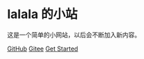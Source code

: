 # lalala 的小站

这是一个简单的小网站，以后会不断加入新内容。

[GitHub](https://github.com/lalala-233)
[Gitee](https://gitee.com/lalala-233)
[Get Started](#介绍)
